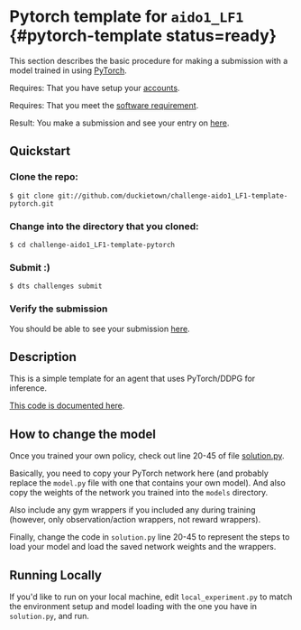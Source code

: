 # Pytorch template for `aido1_LF1` {#pytorch-template status=ready}

This section describes the basic procedure for making a submission with a model trained in using [PyTorch](https://pytorch.org/).

<div class='requirements' markdown='1'>

Requires: That you have setup your [accounts](#cm-accounts).

Requires: That you meet the [software requirement](#cm-sw).

Result: You make a submission and see your entry on [here](https://challenges.duckietown.org/v3/humans/challenges/aido1_LF1_r3-v3).

</div>

## Quickstart

### Clone the repo:

    $ git clone git://github.com/duckietown/challenge-aido1_LF1-template-pytorch.git

### Change into the directory that you cloned:
    
    $ cd challenge-aido1_LF1-template-pytorch
        
### Submit :)

    $ dts challenges submit
        
### Verify the submission

You should be able to see your submission [here](https://challenges.duckietown.org/v3/humans/challenges/aido1_LF1_r3-v3).


## Description

This is a simple template for an agent that uses PyTorch/DDPG for inference.

[This code is documented here](https://docs.duckietown.org/DT18/AIDO/out/pytorch_template.html).

## How to change the model

Once you trained your own policy, check out line 20-45 of file [solution.py](solution.py#L20).

Basically, you need to copy your PyTorch network here (and probably replace the `model.py` file with one that contains your own model). And also copy the weights of the network you trained into the `models` directory.

Also include any gym wrappers if you included any during training (however, only observation/action wrappers, not reward wrappers).

Finally, change the code in `solution.py` line 20-45 to represent the steps to load your model and load the saved network weights and the wrappers.

## Running Locally

If you'd like to run on your local machine, edit `local_experiment.py` to match the environment setup and model loading with the one you have in `solution.py`, and run.
